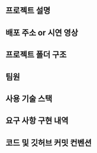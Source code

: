 ## 프로젝트 설명

## 배포 주소 or 시연 영상

## 프로젝트 폴더 구조

## 팀원

## 사용 기술 스택

## 요구 사항 구현 내역

## 코드 및 깃허브 커밋 컨벤션

